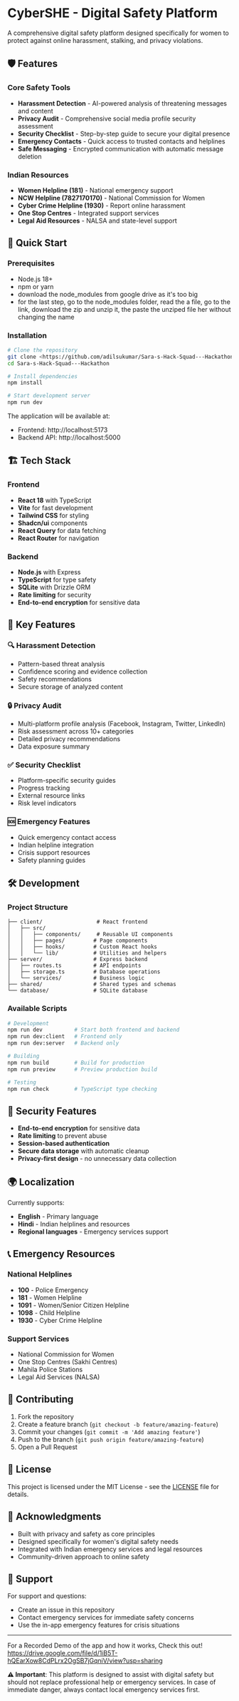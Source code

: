 # CyberSHE - Digital Safety Platform

A comprehensive digital safety platform designed specifically for women to protect against online harassment, stalking, and privacy violations.

## 🛡️ Features

### Core Safety Tools
- **Harassment Detection** - AI-powered analysis of threatening messages and content
- **Privacy Audit** - Comprehensive social media profile security assessment
- **Security Checklist** - Step-by-step guide to secure your digital presence
- **Emergency Contacts** - Quick access to trusted contacts and helplines
- **Safe Messaging** - Encrypted communication with automatic message deletion

### Indian Resources
- **Women Helpline (181)** - National emergency support
- **NCW Helpline (7827170170)** - National Commission for Women
- **Cyber Crime Helpline (1930)** - Report online harassment
- **One Stop Centres** - Integrated support services
- **Legal Aid Resources** - NALSA and state-level support

## 🚀 Quick Start

### Prerequisites
- Node.js 18+ 
- npm or yarn
- download the node_modules from google drive as it's too big
- for the last step, go to the node_modules folder, read the a file, go to the link, download the zip and unzip it, the paste the unziped file her without changing the name

### Installation

```bash
# Clone the repository
git clone <https://github.com/adilsukumar/Sara-s-Hack-Squad---Hackathon/tree/main>
cd Sara-s-Hack-Squad---Hackathon

# Install dependencies
npm install

# Start development server
npm run dev
```

The application will be available at:
- Frontend: http://localhost:5173
- Backend API: http://localhost:5000

## 🏗️ Tech Stack

### Frontend
- **React 18** with TypeScript
- **Vite** for fast development
- **Tailwind CSS** for styling
- **Shadcn/ui** components
- **React Query** for data fetching
- **React Router** for navigation

### Backend
- **Node.js** with Express
- **TypeScript** for type safety
- **SQLite** with Drizzle ORM
- **Rate limiting** for security
- **End-to-end encryption** for sensitive data

## 📱 Key Features

### 🔍 Harassment Detection
- Pattern-based threat analysis
- Confidence scoring and evidence collection
- Safety recommendations
- Secure storage of analyzed content

### 🔒 Privacy Audit
- Multi-platform profile analysis (Facebook, Instagram, Twitter, LinkedIn)
- Risk assessment across 10+ categories
- Detailed privacy recommendations
- Data exposure summary

### ✅ Security Checklist
- Platform-specific security guides
- Progress tracking
- External resource links
- Risk level indicators

### 🆘 Emergency Features
- Quick emergency contact access
- Indian helpline integration
- Crisis support resources
- Safety planning guides

## 🛠️ Development

### Project Structure
```
├── client/                 # React frontend
│   ├── src/
│   │   ├── components/     # Reusable UI components
│   │   ├── pages/         # Page components
│   │   ├── hooks/         # Custom React hooks
│   │   └── lib/           # Utilities and helpers
├── server/                # Express backend
│   ├── routes.ts          # API endpoints
│   ├── storage.ts         # Database operations
│   └── services/          # Business logic
├── shared/                # Shared types and schemas
└── database/              # SQLite database
```

### Available Scripts

```bash
# Development
npm run dev          # Start both frontend and backend
npm run dev:client   # Frontend only
npm run dev:server   # Backend only

# Building
npm run build        # Build for production
npm run preview      # Preview production build

# Testing
npm run check        # TypeScript type checking
```

## 🔐 Security Features

- **End-to-end encryption** for sensitive data
- **Rate limiting** to prevent abuse
- **Session-based authentication**
- **Secure data storage** with automatic cleanup
- **Privacy-first design** - no unnecessary data collection

## 🌍 Localization

Currently supports:
- **English** - Primary language
- **Hindi** - Indian helplines and resources
- **Regional languages** - Emergency services support

## 📞 Emergency Resources

### National Helplines
- **100** - Police Emergency
- **181** - Women Helpline
- **1091** - Women/Senior Citizen Helpline
- **1098** - Child Helpline
- **1930** - Cyber Crime Helpline

### Support Services
- National Commission for Women
- One Stop Centres (Sakhi Centres)
- Mahila Police Stations
- Legal Aid Services (NALSA)

## 🤝 Contributing

1. Fork the repository
2. Create a feature branch (`git checkout -b feature/amazing-feature`)
3. Commit your changes (`git commit -m 'Add amazing feature'`)
4. Push to the branch (`git push origin feature/amazing-feature`)
5. Open a Pull Request

## 📄 License

This project is licensed under the MIT License - see the [LICENSE](LICENSE) file for details.

## 🙏 Acknowledgments

- Built with privacy and safety as core principles
- Designed specifically for women's digital safety needs
- Integrated with Indian emergency services and legal resources
- Community-driven approach to online safety

## 📧 Support

For support and questions:
- Create an issue in this repository
- Contact emergency services for immediate safety concerns
- Use the in-app emergency features for crisis situations

---
For a Recorded Demo of the app and how it works, Check this out!
https://drive.google.com/file/d/1iB5T-hQEarXow8CdPLrx2OgSB7jGqniV/view?usp=sharing

**⚠️ Important**: This platform is designed to assist with digital safety but should not replace professional help or emergency services. In case of immediate danger, always contact local emergency services first.
